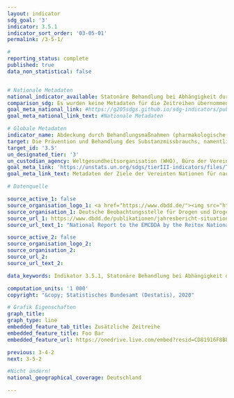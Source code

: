 ```yaml
---
layout: indicator
sdg_goal: '3'
indicator: 3.5.1
indicator_sort_order: '03-05-01'
permalink: /3-5-1/

#
reporting_status: complete
published: true
data_non_statistical: false


# Nationale Metadaten
national_indicator_available: Statonäre Behandlung bei Abhängigkeit durch psychoaktive Substanzen <br> Stationäre Behandlung bei Alkoholabhänigkeit
comparison_sdg: Es wurden keine Metadaten für die Zeitreihen übernommen.
goal_meta_national_link: #https://g205sdgs.github.io/sdg-indicators/public/MetaDe/3.5.1.pdf
goal_meta_national_link_text: #Nationale Metadaten

# Globale Metadaten
indicator_name: Abdeckung durch Behandlungsmaßnahmen (pharmakologische, psychosoziale und Rehabilitations- und Nachsorgeleistungen) bei Substanzmissbrauch
target: Die Prävention und Behandlung des Substanzmissbrauchs, namentlich des Suchtstoffmissbrauchs und des schädlichen Gebrauchs von Alkohol, verstärken
target_id: '3.5'
un_designated_tier: '3'
un_custodian_agency: Weltgesundheitsorganisation (WHO), Büro der Vereinten Nationen für Drogen- und Verbrechensbekämpfung (UNODC)
goal_meta_link: 'https://unstats.un.org/sdgs/tierIII-indicators/files/Tier3-03-05-01.pdf'
goal_meta_link_text: Metadaten der Ziele der Vereinten Nationen für nachhaltige Entwicklung

# Datenquelle

source_active_1: false
source_organisation_logo_1: <a href="https://www.dbdd.de/"><img src="https://g205sdgs.github.io/sdg-indicators/public/logos/dbdd.png" alt="Logo DBDD" /></a>
source_organisation_1: Deutsche Beobachtungsstelle für Drogen und Drogensucht (DBDD)
source_url_1: https://www.dbdd.de/publikationen/jahresbericht-situation-illegaler-drogen-in-deutschland.html
source_url_text_1: "National Report to the EMCDDA by the Reitox National Focal Point, Workbook Drugs"

source_active_2: false
source_organisation_logo_2:
source_organisation_2:
source_url_2:
source_url_text_2:

data_keywords: Indikator 3.5.1, Statonäre Behandlung bei Abhängigkeit durch psychoaktive Substanzen, Stationäre Behandlung bei Alkoholabhänigkeit, Drogensucht, Drogenentzug,Weltgesundheitsorganisation (WHO), Büro der Vereinten Nationen für Drogen- und Verbrechensbekämpfung (UNODC), Deutsche Beobachtungsstelle für Drogen und Drogensucht (DBDD)

computation_units: '1 000'
copyright: "&copy; Statistisches Bundesamt (Destatis), 2020"

# Grafik Eigenschaften
graph_title:
graph_type: line
embedded_feature_tab_title: Zusätzliche Zeitreihe
embedded_feature_title: Foo Bar
embedded_feature_url: https://onedrive.live.com/embed?resid=CD81916F8BF5E88B%21105&authkey=%21AI2kLHCdAQSzPqQ&em=2&wdAllowInteractivity=False&Item=Chart%202&wdDownloadButton=True&wdInConfigurator=True

previous: 3-4-2
next: 3-5-2

#Nicht ändern!
national_geographical_coverage: Deutschland

---
```

